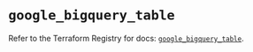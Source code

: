 # `google_bigquery_table`

Refer to the Terraform Registry for docs: [`google_bigquery_table`](https://registry.terraform.io/providers/hashicorp/google-beta/6.25.0/docs/resources/google_bigquery_table).
